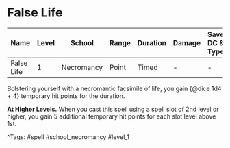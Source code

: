 # False Life

| Name | Level | School | Range | Duration | Damage | Save DC & Type |
|------|-------|--------|-------|----------|--------|----------------|
| False Life | 1 | Necromancy | Point | Timed | - | - |

Bolstering yourself with a necromantic facsimile of life, you gain {@dice 1d4 + 4} temporary hit points for the duration.

**At Higher Levels.** When you cast this spell using a spell slot of 2nd level or higher, you gain 5 additional temporary hit points for each slot level above 1st.

^Tags: #spell #school_necromancy #level_1